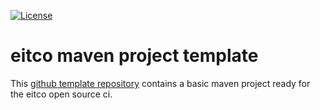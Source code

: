 
[![License](https://img.shields.io/github/license/eitco/bom-maven-plugin.svg?style=for-the-badge)](https://opensource.org/license/mit)


<!-- TODO: this is the documentation for the eitco github maven project template - it will however be generated with 
a project if used. In your project simply replace the content of this file with the documentation of your project.
consider the following additional badges (and adapt them for your project):

[![Build status](https://img.shields.io/github/actions/workflow/status/eitco/<your github project name>/deploy.yaml?branch=main&style=for-the-badge&logo=github)](https://github.com/eitco/<your github project name>/actions/workflows/deploy.yaml)
[![Maven Central Version](https://img.shields.io/maven-central/v/<groupId>/<artifactId>?style=for-the-badge&logo=apachemaven)](https://central.sonatype.com/artifact/<groupId>/<artifactId>)

also check whether the license badge link points to the correct license.
-->

# eitco maven project template

This [github template repository](https://docs.github.com/en/repositories/creating-and-managing-repositories/creating-a-repository-from-a-template) contains a basic maven project ready for the eitco open source ci. 
